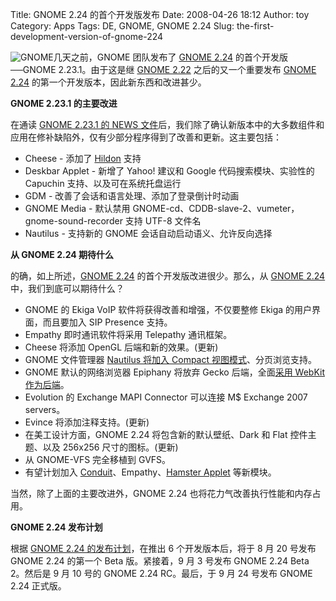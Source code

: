 Title: GNOME 2.24 的首个开发版发布
Date: 2008-04-26 18:12
Author: toy
Category: Apps
Tags: DE, GNOME, GNOME 2.24
Slug: the-first-development-version-of-gnome-224

![GNOME](http://i.linuxtoy.org/i/2008/04/gnome-logo.png)几天之前，GNOME
团队发布了 [GNOME 2.24](http://linuxtoy.org/tag/gnome-224)
的首个开发版──GNOME 2.23.1。由于这是继 [GNOME
2.22](http://linuxtoy.org/archives/first-look-at-the-gnome-222.html)
之后的又一个重要发布 [GNOME 2.24](http://linuxtoy.org/tag/gnome-224)
的第一个开发版本，因此新东西和改进甚少。

**GNOME 2.23.1 的主要改进**

在通读 [GNOME 2.23.1 的 NEWS
文件](http://ftp.gnome.org/pub/GNOME/desktop/2.23/2.23.1/)后，我们除了确认新版本中的大多数组件和应用在修补缺陷外，仅有少部分程序得到了改善和更新。这主要包括：

-   Cheese - 添加了 [Hildon](http://live.gnome.org/Hildon) 支持
-   Deskbar Applet - 新增了 Yahoo! 建议和 Google 代码搜索模块、实验性的
    Capuchin 支持、以及可在系统托盘运行
-   GDM - 改善了会话和语言处理、添加了登录倒计时动画
-   GNOME Media - 默认禁用
    GNOME-cd、CDDB-slave-2、vumeter，gnome-sound-recorder 支持 UTF-8
    文件名
-   Nautilus - 支持新的 GNOME 会话自动启动语义、允许反向选择

**从 GNOME 2.24 期待什么**

的确，如上所述，[GNOME 2.24](http://linuxtoy.org/tag/gnome-224)
的首个开发版改进很少。那么，从 [GNOME
2.24](http://linuxtoy.org/tag/gnome-224) 中，我们到底可以期待什么？

-   GNOME 的 Ekiga VoIP 软件将获得改善和增强，不仅要整修 Ekiga
    的用户界面，而且要加入 SIP Presence 支持。
-   Empathy 即时通讯软件将采用 Telepathy 通讯框架。
-   Cheese 将添加 OpenGL 后端和新的效果。(更新)
-   GNOME 文件管理器 [Nautilus 将加入 Compact
    视图模式](http://linuxtoy.org/archives/nautilus-compact-view.html)、分页浏览支持。
-   GNOME 默认的网络浏览器 Epiphany 将放弃 Gecko 后端，全面[采用 WebKit
    作为后端](http://linuxtoy.org/archives/epiphany-webkit.html)。
-   Evolution 的 Exchange MAPI Connector 可以连接 M$ Exchange 2007
    servers。
-   Evince 将添加注释支持。(更新)
-   在美工设计方面，GNOME 2.24 将包含新的默认壁纸、Dark 和 Flat
    控件主题、以及 256x256 尺寸的图标。(更新)
-   从 GNOME-VFS 完全移植到 GVFS。
-   有望计划加入
    [Conduit](http://linuxtoy.org/archives/conduit.html)、Empathy、[Hamster
    Applet](http://code.google.com/p/projecthamster/) 等新模块。

当然，除了上面的主要改进外，GNOME 2.24
也将花力气改善执行性能和内存占用。

**GNOME 2.24 发布计划**

根据 [GNOME 2.24
的发布计划](http://live.gnome.org/TwoPointTwentythree/)，在推出 6
个开发版本后，将于 8 月 20 号发布 GNOME 2.24 的第一个 Beta 版。紧接着，9
月 3 号发布 GNOME 2.24 Beta 2。然后是 9 月 10 号的 GNOME 2.24
RC。最后，于 9 月 24 号发布 GNOME 2.24 正式版。
